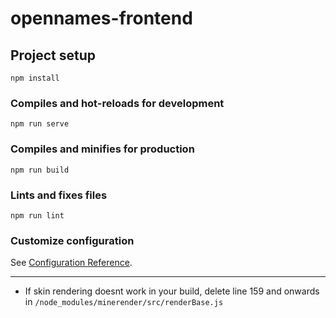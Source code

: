 # opennames-frontend

## Project setup
```
npm install
```

### Compiles and hot-reloads for development
```
npm run serve
```

### Compiles and minifies for production
```
npm run build
```

### Lints and fixes files
```
npm run lint
```

### Customize configuration
See [Configuration Reference](https://cli.vuejs.org/config/).


<hr>

* If skin rendering doesnt work in your build, delete line 159 and onwards in `/node_modules/minerender/src/renderBase.js`